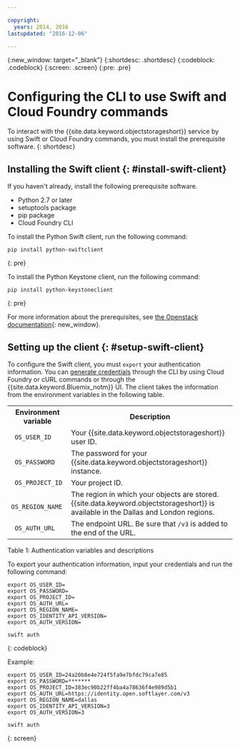 ```yaml
---

copyright:
  years: 2014, 2016
lastupdated: "2016-12-06"

---
```


{:new_window: target="_blank"}
{:shortdesc: .shortdesc}
{:codeblock: .codeblock}
{:screen: .screen}
{:pre: .pre}

# Configuring the CLI to use Swift and Cloud Foundry commands

To interact with the {{site.data.keyword.objectstorageshort}} service by using Swift or Cloud Foundry commands, you must install the prerequisite software.
{: shortdesc}


## Installing the Swift client {: #install-swift-client}

If you haven't already, install the following prerequisite software.
* Python 2.7 or later
* setuptools package
* pip package
* Cloud Foundry CLI


To install the Python Swift client, run the following command:
```
pip install python-swiftclient
```
{: pre}

To install the Python Keystone client, run the following command:
```
pip install python-keystoneclient
```
{: pre}

For more information about the prerequisites, see [the Openstack documentation](http://docs.openstack.org/user-guide/common/cli_install_openstack_command_line_clients.html#install-the-prerequisite-software){: new_window}.


## Setting up the client {: #setup-swift-client}

To configure the Swift client, you must `export` your authentication information. You can [generate credentials](/docs/services/ObjectStorage/os_credentials.html) through the CLI by using Cloud Foundry or cURL commands or through the {{site.data.keyword.Bluemix_notm}} UI. The client takes the information from the environment variables in the following table.


<table>
  <tr>
    <th> Environment variable </th>
    <th> Description </th>
  </tr>
  <tr>
    <td> <code> OS_USER_ID </code> </td>
    <td> Your {{site.data.keyword.objectstorageshort}} user ID. </td>
  </tr>
  <tr>
    <td> <code> OS_PASSWORD </code> </td>
    <td> The password for your {{site.data.keyword.objectstorageshort}} instance. </td>
  </tr>
  <tr>
    <td> <code> OS_PROJECT_ID </code> </td>
    <td> Your project ID. </td>
  </tr>
  <tr>
    <td> <code> OS_REGION_NAME </code> </td>
    <td> The region in which your objects are stored. {{site.data.keyword.objectstorageshort}} is available in the Dallas and London regions. </td>
  </tr>
  <tr>
    <td> <code> OS_AUTH_URL </code> </td>
    <td> The endpoint URL. Be sure that <code>/v3</code> is added to the end of the URL. </td>
  </tr>
</table>

Table 1: Authentication variables and descriptions


To export your authentication information, input your credentials and run the following command:
```
export OS_USER_ID=
export OS_PASSWORD=
export OS_PROJECT_ID=
export OS_AUTH_URL=
export OS_REGION_NAME=
export OS_IDENTITY_API_VERSION=
export OS_AUTH_VERSION=

swift auth
```
{: codeblock}


Example:
```
export OS_USER_ID=24a20b8e4e724f5fa9e7bfdc79ca7e85
export OS_PASSWORD=*******
export OS_PROJECT_ID=383ec90b22ff4ba4a78636f4e989d5b1
export OS_AUTH_URL=https://identity.open.softlayer.com/v3
export OS_REGION_NAME=dallas
export OS_IDENTITY_API_VERSION=3
export OS_AUTH_VERSION=3

swift auth
```
{: screen}
